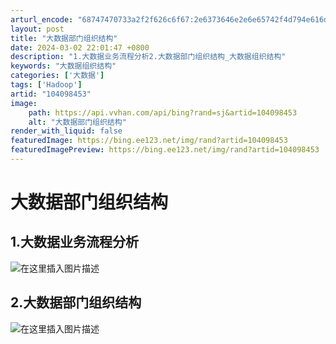 ```yaml
---
arturl_encode: "68747470733a2f2f626c6f67:2e6373646e2e6e65742f4d794e616d65497357616e6759692f:61727469636c652f64657461696c732f313034303938343533"
layout: post
title: "大数据部门组织结构"
date: 2024-03-02 22:01:47 +0800
description: "1.大数据业务流程分析2.大数据部门组织结构_大数据组织结构"
keywords: "大数据组织结构"
categories: ['大数据']
tags: ['Hadoop']
artid: "104098453"
image:
    path: https://api.vvhan.com/api/bing?rand=sj&artid=104098453
    alt: "大数据部门组织结构"
render_with_liquid: false
featuredImage: https://bing.ee123.net/img/rand?artid=104098453
featuredImagePreview: https://bing.ee123.net/img/rand?artid=104098453
---
```


# 大数据部门组织结构

## 1.大数据业务流程分析

![在这里插入图片描述](https://i-blog.csdnimg.cn/blog_migrate/314d6e018204dfc27e5fb8684c07f859.png)

## 2.大数据部门组织结构

![在这里插入图片描述](https://i-blog.csdnimg.cn/blog_migrate/b506bb8328e9ed8a05717b17a816c3ba.png)